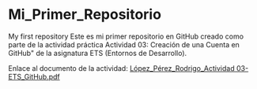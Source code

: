 # Mi_Primer_Repositorio
My first repository
Este es mi primer repositorio en GitHub creado como parte de la actividad práctica Actividad 03: Creación de una Cuenta en GitHub" de la asignatura ETS (Entornos de Desarrollo).

Enlace al documento de la actividad:
[López_Pérez_Rodrigo_Actividad 03-ETS_GitHub.pdf](https://github.com/user-attachments/files/18497899/Lopez_Perez_Rodrigo_Actividad.03-ETS_GitHub.pdf)
